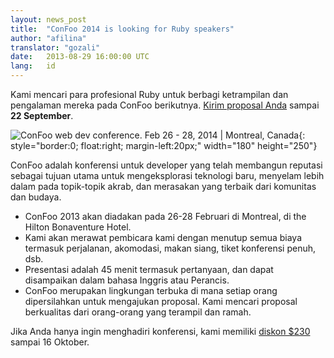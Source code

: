 ```yaml
---
layout: news_post
title:  "ConFoo 2014 is looking for Ruby speakers"
author: "afilina"
translator: "gozali"
date:   2013-08-29 16:00:00 UTC
lang:   id
---
```


Kami mencari para profesional Ruby untuk berbagi ketrampilan dan pengalaman 
mereka pada ConFoo berikutnya. [Kirim proposal Anda][1] sampai **22 September**.


![ConFoo web dev conference. Feb 26 - 28, 2014 &#124; Montreal, Canada][logo]{: style="border:0; float:right; margin-left:20px;" width="180" height="250"}

ConFoo adalah konferensi untuk developer yang telah membangun reputasi
sebagai tujuan utama untuk mengeksplorasi teknologi baru, menyelam lebih dalam 
pada topik-topik akrab, dan merasakan yang terbaik dari komunitas dan budaya.

 * ConFoo 2013 akan diadakan pada 26-28 Februari di Montreal, di the Hilton
   Bonaventure Hotel.
 * Kami akan merawat pembicara kami dengan menutup semua biaya termasuk 
   perjalanan, akomodasi, makan siang, tiket konferensi penuh, dsb.
 * Presentasi adalah 45 menit termasuk pertanyaan, dan dapat disampaikan dalam
   bahasa Inggris atau Perancis.
 * ConFoo merupakan lingkungan terbuka di mana setiap orang dipersilahkan untuk
   mengajukan proposal. Kami mencari proposal berkualitas dari orang-orang yang
   terampil dan ramah.

Jika Anda hanya ingin menghadiri konferensi, kami memiliki
[diskon $230][2] sampai 16 Oktober.



[logo]: http://confoo.ca/images/propaganda/2014/en/t-ruby.gif
[1]: http://confoo.ca/en/call-for-papers
[2]: http://confoo.ca/en/register
